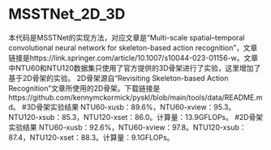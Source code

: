 # MSSTNet_2D_3D
本代码是MSSTNet的实现方法，对应文章是“Multi-scale spatial–temporal convolutional neural network for skeleton-based action recognition”，文章链接是https://link.springer.com/article/10.1007/s10044-023-01156-w。文章中NTU60和NTU120数据集只使用了官方提供的3D骨架进行了实验，这里增加了基于2D骨架的实验。
2D骨架源自“Revisiting Skeleton-based Action Recognition”文章所使用的2D骨架。下载链接是https://github.com/kennymckormick/pyskl/blob/main/tools/data/README.md。
#3D骨架实验结果
NTU60-xusb：89.6%，NTU60-xview：95.3。NTU120-xsub：85.3，NTU120-xset：86.0。计算量：13.9GFLOPs。
#2D骨架实验结果
NTU60-xusb：92.6%，NTU60-xview：97.8。NTU120-xsub：87.4，NTU120-xset：88.3。计算量：9.1GFLOPs。


